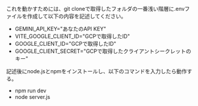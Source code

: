 これを動かすためには、git cloneで取得したフォルダの一番浅い階層に.envファイルを作成して以下の内容を記述してください。
+ GEMINI_API_KEY="あなたのAPI KEY"
+ VITE_GOOGLE_CLIENT_ID="GCPで取得したID"
+ GOOGLE_CLIENT_ID="GCPで取得したID"
+ GOOGLE_CLIENT_SECRET="GCPで取得したクライアントシークレットのキー"

記述後にnode.jsとnpmをインストールし、以下のコマンドを入力したら動作する。
+ npm run dev
+ node server.js
